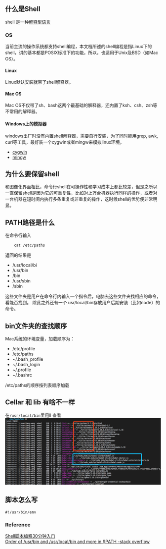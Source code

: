 #
## 什么是Shell 
shell 是一种[解释型语言](../架构相关/编译型语言_解释性语言_脚本语言.md)

### OS
当前主流的操作系统都支持shell编程，本文档所述的shell编程是指Linux下的shell，讲的基本都是POSIX标准下的功能，所以，也适用于Unix及BSD（如Mac OS）。

#### Linux
Linux默认安装就带了shell解释器。

#### Mac OS
Mac OS不仅带了sh、bash这两个最基础的解释器，还内置了ksh、csh、zsh等不常用的解释器。

#### Windows上的模拟器
windows出厂时没有内置shell解释器，需要自行安装，为了同时能用grep, awk, curl等工具，最好装一个cygwin或者mingw来模拟linux环境。

 - [cygwin](http://www.cygwin.com/)
 - [mingw](http://www.mingw.org/)

## 为什么要保留shell
和图像化界面相比，命令行shell在可操作性和学习成本上都比较差，但是之所以一直保留shell是因为它的可重复性，比如对上万台机器执行同样的操作，或者对一台机器在短时间内执行多条重复或非重复的操作，这时候shell的优势便非常明显。

## PATH路径是什么
在命令行输入
``` shell
    cat /etc/paths
```
返回的结果是
- /usr/local/bi
- /usr/bin
- /bin
- /usr/sbin
- /sbin

这些文件夹是用户在命令行内输入一个指令后，电脑去这些文件夹找相应的命令，看能否找到。
除此之外还有一个 usr/local/bin存放用户后期安装（比如node）的命令。

## bin文件夹的查找顺序 

Mac系统的环境变量，加载顺序为：
- /etc/profile 
- /etc/paths 
- ~/.bash_profile 
- ~/.bash_login 
- ~/.profile
- ~/.bashrc

/etc/paths的顺序按列表顺序加载

## Cellar 和 lib 有啥不一样

在`/usr/local/bin`里用ll 查看
![](./image/cellar&lib.png)

## 脚本怎么写
``` shell
#!/usr/bin/env
```

### Reference
 [Shell脚本编程30分钟入门](https://github.com/qinjx/30min_guides/blob/master/shell.md#linux)  
 [Order of /usr/bin and /usr/local/bin and more in $PATH -stack overflow](https://stackoverflow.com/questions/34984870/order-of-usr-bin-and-usr-local-bin-and-more-in-path)

